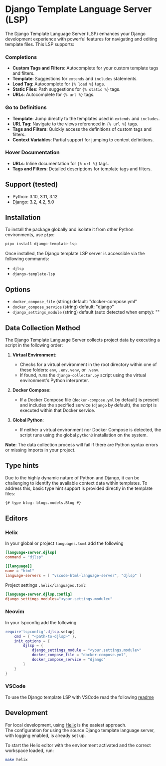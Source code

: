 # Django Template Language Server (LSP)

The Django Template Language Server (LSP) enhances your Django development
experience with powerful features for navigating and editing template files.
This LSP supports:

### Completions

- **Custom Tags and Filters**: Autocomplete for your custom template tags and filters.
- **Template**: Suggestions for `extends` and `includes` statements.
- **Load Tag**: Autocomplete for `{% load %}` tags.
- **Static Files**: Path suggestions for `{% static %}` tags.
- **URLs**: Autocomplete for `{% url %}` tags.

### Go to Definitions

- **Template**: Jump directly to the templates used in `extends` and `includes`.
- **URL Tag**: Navigate to the views referenced in `{% url %}` tags.
- **Tags and Filters**: Quickly access the definitions of custom tags and filters.
- **Context Variables**: Partial support for jumping to context definitions.

### Hover Documentation

- **URLs**: Inline documentation for `{% url %}` tags.
- **Tags and Filters**: Detailed descriptions for template tags and filters.


## Support (tested)

- Python: 3.10, 3.11, 3.12
- Django: 3.2, 4.2, 5.0


## Installation

To install the package globally and isolate it from other Python environments, use `pipx`:

```bash
pipx install django-template-lsp
```

Once installed, the Django template LSP server is accessible via the following commands:

- `djlsp`
- `django-template-lsp`

## Options

- `docker_compose_file` (string) default: "docker-compose.yml"
- `docker_compose_service` (string) default: "django"
- `django_settings_module` (string) default (auto detected when empty): ""

## Data Collection Method

The Django Template Language Server collects project data by executing a script in the following order:

1. **Virtual Environment**:
    - Checks for a virtual environment in the root directory within one of these folders: `env`, `.env`, `venv`, or `.venv`.
    - If found, runs the `django-collector.py` script using the virtual environment's Python interpreter.

2. **Docker Compose**:
    - If a Docker Compose file (`docker-compose.yml` by default) is present and includes the specified service (`django` by default), the script is executed within that Docker service.

3. **Global Python**:
    - If neither a virtual environment nor Docker Compose is detected, the script runs using the global `python3` installation on the system.

**Note**: The data collection process will fail if there are Python syntax errors or missing imports in your project.

## Type hints

Due to the highly dynamic nature of Python and Django, it can be challenging to
identify the available context data within templates.  To address this, basic
type hint support is provided directly in the template files:

```html
{# type blog: blogs.models.Blog #}
```

## Editors

### Helix

In your global or project `languages.toml` add the following

```toml
[language-server.djlsp]
command = "djlsp"

[[language]]
name = "html"
language-servers = [ "vscode-html-language-server", "djlsp" ]
```

Project settings `.helix/languages.toml`:

```toml
[language-server.djlsp.config]
django_settings_modules="<your.settings.module>"
```

### Neovim

In your lspconfig add the following

```lua
require'lspconfig'.djlsp.setup{
    cmd = { "<path-to-djlsp>" },
    init_options = {
        djlsp = {
            django_settings_module = "<your.settings.module>"
            docker_compose_file = "docker-compose.yml",
            docker_compose_service = "django"
        }
    }
}
```

### VSCode

To use the Django template LSP with VSCode read the following [readme](vscode/README.md)

## Development

For local development, using [Helix](https://helix-editor.com) is the easiest approach.  
The configuration for using the source Django template language server, with logging enabled, is already set up.

To start the Helix editor with the environment activated and the correct workspace loaded, run:

```bash
make helix
```
